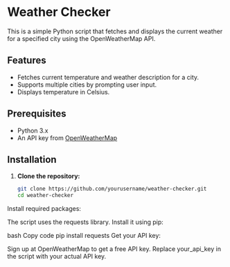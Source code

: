 # Weather Checker

This is a simple Python script that fetches and displays the current weather for a specified city using the OpenWeatherMap API.

## Features

- Fetches current temperature and weather description for a city.
- Supports multiple cities by prompting user input.
- Displays temperature in Celsius.

## Prerequisites

- Python 3.x
- An API key from [OpenWeatherMap](https://openweathermap.org/api)

## Installation

1. **Clone the repository:**

   ```bash
   git clone https://github.com/yourusername/weather-checker.git
   cd weather-checker
   ```
Install required packages:

The script uses the requests library. Install it using pip:

bash
Copy code
pip install requests
Get your API key:

Sign up at OpenWeatherMap to get a free API key.
Replace your_api_key in the script with your actual API key.
